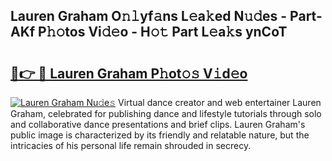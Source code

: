 ## Lauren Graham O𝚗𝚕yf𝚊ns L𝚎a𝚔ed N𝚞𝚍es - Part-AKf P𝚑𝚘tos Vi𝚍𝚎o - H𝚘𝚝 Part L𝚎a𝚔s ynCoT

# <h2><a href="http://kfa998.oniu.top/?m=Lauren+Graham">🔗👉 🔴 Lauren Graham P𝚑ot𝚘𝚜 V𝚒d𝚎o</a></h2>

[![Lauren Graham Nu𝚍e𝚜](https://i.imgur.com/0qMVB7G.gif)](http://kfa998.oniu.top/?m=Lauren+Graham)
Virtual dance creator and web entertainer Lauren Graham, celebrated for publishing dance and lifestyle tutorials through solo and collaborative dance presentations and brief clips. Lauren Graham's public image is characterized by its friendly and relatable nature, but the intricacies of his personal life remain shrouded in secrecy.  
